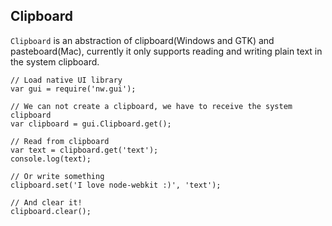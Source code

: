 ## Clipboard

`Clipboard` is an abstraction of clipboard(Windows and GTK) and pasteboard(Mac), currently it only supports reading and writing plain text in the system clipboard.

    // Load native UI library
    var gui = require('nw.gui');
    
    // We can not create a clipboard, we have to receive the system clipboard
    var clipboard = gui.Clipboard.get();
    
    // Read from clipboard
    var text = clipboard.get('text');
    console.log(text);
    
    // Or write something
    clipboard.set('I love node-webkit :)', 'text');
    
    // And clear it!
    clipboard.clear();